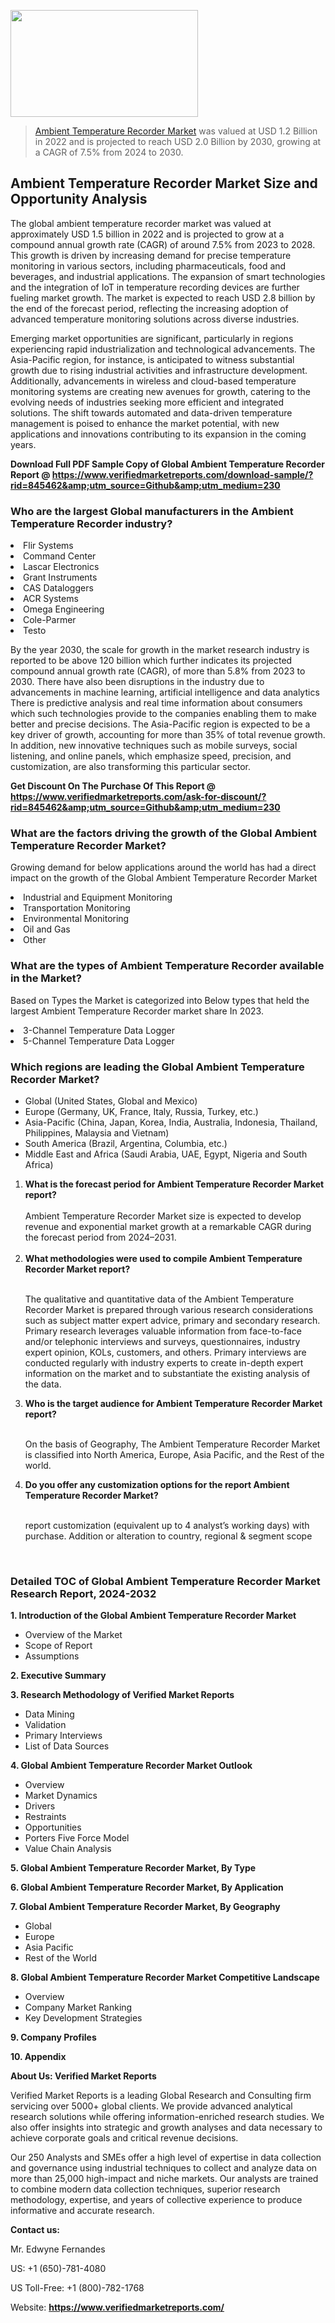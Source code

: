 <img src="https://ffe5etoiles.com/wp-content/uploads/2024/12/MST1-300x171.png" alt="" width="300" height="171" class="alignnone size-medium wp-image-20088" /><blockquote><p><p><a href="https://www.verifiedmarketreports.com/download-sample/?rid=845462&utm_source=Github&utm_medium=230" target="_blank">Ambient Temperature Recorder Market</a> was valued at USD 1.2 Billion in 2022 and is projected to reach USD 2.0 Billion by 2030, growing at a CAGR of 7.5% from 2024 to 2030.</p></blockquote><p><h2>Ambient Temperature Recorder Market Size and Opportunity Analysis</h2><p>The global ambient temperature recorder market was valued at approximately USD 1.5 billion in 2022 and is projected to grow at a compound annual growth rate (CAGR) of around 7.5% from 2023 to 2028. This growth is driven by increasing demand for precise temperature monitoring in various sectors, including pharmaceuticals, food and beverages, and industrial applications. The expansion of smart technologies and the integration of IoT in temperature recording devices are further fueling market growth. The market is expected to reach USD 2.8 billion by the end of the forecast period, reflecting the increasing adoption of advanced temperature monitoring solutions across diverse industries.</p><p>Emerging market opportunities are significant, particularly in regions experiencing rapid industrialization and technological advancements. The Asia-Pacific region, for instance, is anticipated to witness substantial growth due to rising industrial activities and infrastructure development. Additionally, advancements in wireless and cloud-based temperature monitoring systems are creating new avenues for growth, catering to the evolving needs of industries seeking more efficient and integrated solutions. The shift towards automated and data-driven temperature management is poised to enhance the market potential, with new applications and innovations contributing to its expansion in the coming years.</p></p><p class=""><strong>Download Full PDF Sample Copy of Global Ambient Temperature Recorder Report @ <a href="https://www.verifiedmarketreports.com/download-sample/?rid=845462&amp;utm_source=Github&amp;utm_medium=230" target="_blank">https://www.verifiedmarketreports.com/download-sample/?rid=845462&amp;utm_source=Github&amp;utm_medium=230</a></strong></p><h3 id="" class="">Who are the largest Global manufacturers in the Ambient Temperature Recorder industry?</h3><p><li>Flir Systems</li><li> Command Center</li><li> Lascar Electronics</li><li> Grant Instruments</li><li> CAS Dataloggers</li><li> ACR Systems</li><li> Omega Engineering</li><li> Cole-Parmer</li><li> Testo</li></p><div class=""><div class="" dir="" data-message-author-role="" data-message-id="" data-message-model-slug=""><div class=""><div class=""><div class=""><div class="" dir="" data-message-author-role="" data-message-id="" data-message-model-slug=""><div class=""><div class=""><p>By the year 2030, the scale for growth in the market research industry is reported to be above 120 billion which further indicates its projected compound annual growth rate (CAGR), of more than 5.8% from 2023 to 2030. There have also been disruptions in the industry due to advancements in machine learning, artificial intelligence and data analytics There is predictive analysis and real time information about consumers which such technologies provide to the companies enabling them to make better and precise decisions. The Asia-Pacific region is expected to be a key driver of growth, accounting for more than 35% of total revenue growth. In addition, new innovative techniques such as mobile surveys, social listening, and online panels, which emphasize speed, precision, and customization, are also transforming this particular sector.</p><p><strong>Get Discount On The Purchase Of This Report @&nbsp; <a href="https://www.verifiedmarketreports.com/ask-for-discount/?rid=845462&amp;utm_source=Github&amp;utm_medium=230" target="_blank">https://www.verifiedmarketreports.com/ask-for-discount/?rid=845462&amp;utm_source=Github&amp;utm_medium=230</a></strong></p></div></div></div></div></div></div></div></div><h3 id="" class="">What are the factors driving the growth of the Global Ambient Temperature Recorder Market?</h3><p id="" class="">Growing demand for below applications around the world has had a direct impact on the growth of the Global Ambient Temperature Recorder Market</p><p id="" class=""><li>Industrial and Equipment Monitoring</li><li> Transportation Monitoring</li><li> Environmental Monitoring</li><li> Oil and Gas</li><li> Other</li></p><h3 id="" class="">What are the types of Ambient Temperature Recorder available in the Market?</h3><p id="" class="">Based on Types the Market is categorized into Below types that held the largest Ambient Temperature Recorder market share In 2023.</p><p id="" class=""><li>3-Channel Temperature Data Logger</li><li> 5-Channel Temperature Data Logger</li></p><h3 id="" class="">Which regions are leading the Global Ambient Temperature Recorder Market?</h3><ul><li>Global (United States, Global and Mexico)</li><li>Europe (Germany, UK, France, Italy, Russia, Turkey, etc.)</li><li>Asia-Pacific (China, Japan, Korea, India, Australia, Indonesia, Thailand, Philippines, Malaysia and Vietnam)</li><li>South America (Brazil, Argentina, Columbia, etc.)</li><li>Middle East and Africa (Saudi Arabia, UAE, Egypt, Nigeria and South Africa)</li></ul><p><ol><li><strong>What is the forecast period for Ambient Temperature Recorder Market report?<br /></strong><br /><span data-sheets-root="1" data-sheets-value="{&quot;1&quot;:2,&quot;2&quot;:&quot;XXXX size is expected to develop revenue and exponential market growth at a remarkable CAGR during the forecast period from 2024&ndash;2030.&quot;}" data-sheets-userformat="{&quot;2&quot;:12674,&quot;4&quot;:{&quot;1&quot;:2,&quot;2&quot;:16776960},&quot;10&quot;:2,&quot;11&quot;:0,&quot;15&quot;:&quot;Arial&quot;,&quot;16&quot;:12}">Ambient Temperature Recorder Market size is expected to develop revenue and exponential market growth at a remarkable CAGR during the forecast period from 2024&ndash;2031.</span><br /><br /></li><li><strong>What methodologies were used to compile Ambient Temperature Recorder Market report?<br /><br /></strong><p>The qualitative and quantitative data of the&nbsp;Ambient Temperature Recorder Market is prepared through various research considerations such as subject matter expert advice, primary and secondary research. Primary research leverages valuable information from face-to-face and/or telephonic interviews and surveys, questionnaires, industry expert opinion, KOLs, customers, and others. Primary interviews are conducted regularly with industry experts to create in-depth expert information on the market and to substantiate the existing analysis of the data.&nbsp;</p></li><li><strong>Who is the target audience for Ambient Temperature Recorder Market report?<br /><br /></strong><p>On the basis of Geography, The&nbsp;Ambient Temperature Recorder Market is classified into North America, Europe, Asia Pacific, and the Rest of the world.</p></li><li><strong>Do you offer any customization options for the report Ambient Temperature Recorder Market?<br /><br /></strong><p>report customization (equivalent up to 4 analyst&rsquo;s working days) with purchase. Addition or alteration to country, regional &amp; segment scope</p><p>&nbsp;</p></li></ol></p><h3 id="" class="">Detailed TOC of Global Ambient Temperature Recorder Market Research Report, 2024-2032</h3><p id="" class=""><strong>1. Introduction of the Global Ambient Temperature Recorder Market</strong></p><ul><li>Overview of the Market</li><li>Scope of Report</li><li>Assumptions</li></ul><p id="" class=""><strong>2. Executive Summary</strong></p><p id="" class=""><strong>3. Research Methodology of&nbsp;Verified Market Reports</strong></p><ul><li>Data Mining</li><li>Validation</li><li>Primary Interviews</li><li>List of Data Sources</li></ul><p id="" class=""><strong>4. Global Ambient Temperature Recorder Market Outlook</strong></p><ul><li>Overview</li><li>Market Dynamics</li><li>Drivers</li><li>Restraints</li><li>Opportunities</li><li>Porters Five Force Model</li><li>Value Chain Analysis</li></ul><p id="" class=""><strong>5. Global Ambient Temperature Recorder Market, By&nbsp;Type</strong></p><p id="" class=""><strong>6. Global Ambient Temperature Recorder Market, By Application</strong></p><p id="" class=""><strong>7. Global Ambient Temperature Recorder Market, By Geography</strong></p><ul><li>Global</li><li>Europe</li><li>Asia Pacific</li><li>Rest of the World</li></ul><p id="" class=""><strong>8. Global Ambient Temperature Recorder Market Competitive Landscape</strong></p><ul><li>Overview</li><li>Company Market Ranking</li><li>Key Development Strategies</li></ul><p id="" class=""><strong>9. Company Profiles</strong></p><p id="" class=""><strong>10. Appendix</strong></p><p id="" class=""><strong>About Us: Verified Market Reports</strong></p><p id="" class="">Verified Market Reports is a leading Global Research and Consulting firm servicing over 5000+ global clients. We provide advanced analytical research solutions while offering information-enriched research studies. We also offer insights into strategic and growth analyses and data necessary to achieve corporate goals and critical revenue decisions.</p><p id="" class="">Our 250 Analysts and SMEs offer a high level of expertise in data collection and governance using industrial techniques to collect and analyze data on more than 25,000 high-impact and niche markets. Our analysts are trained to combine modern data collection techniques, superior research methodology, expertise, and years of collective experience to produce informative and accurate research.</p><p id="" class=""><strong>Contact us:</strong></p><p id="" class="">Mr. Edwyne Fernandes</p><p id="" class="">US: +1 (650)-781-4080</p><p id="" class="">US Toll-Free: +1 (800)-782-1768</p><p id="" class="">Website: <a target="" data-test-app-aware-link=""><strong>https://www.verifiedmarketreports.com/</strong></a></p>
